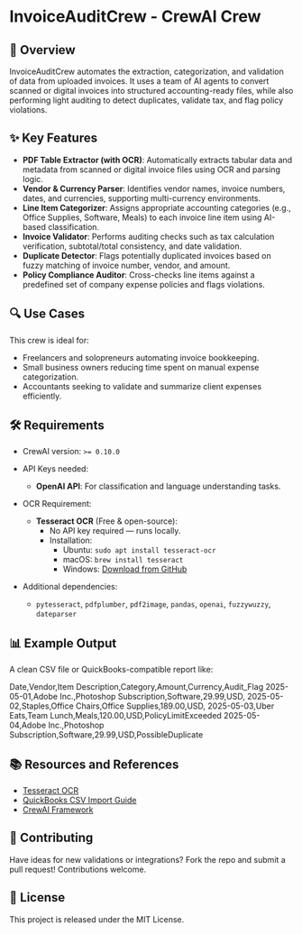 # InvoiceAuditCrew - CrewAI Crew

## 🚀 Overview

InvoiceAuditCrew automates the extraction, categorization, and validation of data from uploaded invoices. It uses a team of AI agents to convert scanned or digital invoices into structured accounting-ready files, while also performing light auditing to detect duplicates, validate tax, and flag policy violations.

## ✨ Key Features

- **PDF Table Extractor (with OCR)**: Automatically extracts tabular data and metadata from scanned or digital invoice files using OCR and parsing logic.
- **Vendor & Currency Parser**: Identifies vendor names, invoice numbers, dates, and currencies, supporting multi-currency environments.
- **Line Item Categorizer**: Assigns appropriate accounting categories (e.g., Office Supplies, Software, Meals) to each invoice line item using AI-based classification.
- **Invoice Validator**: Performs auditing checks such as tax calculation verification, subtotal/total consistency, and date validation.
- **Duplicate Detector**: Flags potentially duplicated invoices based on fuzzy matching of invoice number, vendor, and amount.
- **Policy Compliance Auditor**: Cross-checks line items against a predefined set of company expense policies and flags violations.

## 🔍 Use Cases

This crew is ideal for:

- Freelancers and solopreneurs automating invoice bookkeeping.
- Small business owners reducing time spent on manual expense categorization.
- Accountants seeking to validate and summarize client expenses efficiently.

## 🛠️ Requirements

- CrewAI version: `>= 0.10.0`
- API Keys needed:
  - **OpenAI API**: For classification and language understanding tasks.

- OCR Requirement:
  - **Tesseract OCR** (Free & open-source):
    - No API key required — runs locally.
    - Installation:
      - Ubuntu: `sudo apt install tesseract-ocr`
      - macOS: `brew install tesseract`
      - Windows: [Download from GitHub](https://github.com/tesseract-ocr/tesseract)

- Additional dependencies:
  - `pytesseract`, `pdfplumber`, `pdf2image`, `pandas`, `openai`, `fuzzywuzzy`, `dateparser`

## 📊 Example Output

A clean CSV file or QuickBooks-compatible report like:

Date,Vendor,Item Description,Category,Amount,Currency,Audit_Flag
2025-05-01,Adobe Inc.,Photoshop Subscription,Software,29.99,USD,
2025-05-02,Staples,Office Chairs,Office Supplies,189.00,USD,
2025-05-03,Uber Eats,Team Lunch,Meals,120.00,USD,PolicyLimitExceeded
2025-05-04,Adobe Inc.,Photoshop Subscription,Software,29.99,USD,PossibleDuplicate


## 📚 Resources and References

- [Tesseract OCR](https://github.com/tesseract-ocr/tesseract)
- [QuickBooks CSV Import Guide](https://quickbooks.intuit.com/learn-support/en-us/help-article/list-management/import-lists-in-quickbooks-online/L5sfm8Y3m_US_en_US)
- [CrewAI Framework](https://github.com/crewAIInc/crewAI)

## 🤝 Contributing

Have ideas for new validations or integrations? Fork the repo and submit a pull request! Contributions welcome.

## 📝 License

This project is released under the MIT License.

